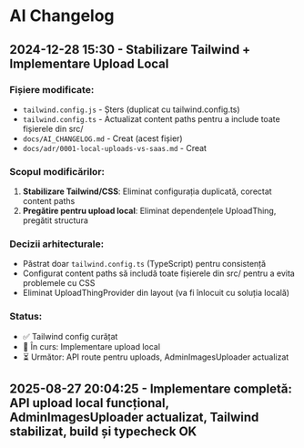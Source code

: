 # AI Changelog

## 2024-12-28 15:30 - Stabilizare Tailwind + Implementare Upload Local

### Fișiere modificate:
- `tailwind.config.js` - Șters (duplicat cu tailwind.config.ts)
- `tailwind.config.ts` - Actualizat content paths pentru a include toate fișierele din src/
- `docs/AI_CHANGELOG.md` - Creat (acest fișier)
- `docs/adr/0001-local-uploads-vs-saas.md` - Creat

### Scopul modificărilor:
1. **Stabilizare Tailwind/CSS**: Eliminat configurația duplicată, corectat content paths
2. **Pregătire pentru upload local**: Eliminat dependențele UploadThing, pregătit structura

### Decizii arhitecturale:
- Păstrat doar `tailwind.config.ts` (TypeScript) pentru consistență
- Configurat content paths să includă toate fișierele din src/ pentru a evita problemele cu CSS
- Eliminat UploadThingProvider din layout (va fi înlocuit cu soluția locală)

### Status:
- ✅ Tailwind config curățat
- 🔄 În curs: Implementare upload local
- ⏳ Următor: API route pentru uploads, AdminImagesUploader actualizat

## 2025-08-27 20:04:25 - Implementare completă: API upload local funcțional, AdminImagesUploader actualizat, Tailwind stabilizat, build și typecheck OK


